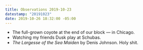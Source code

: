 ```yaml
---
title: Observations 2019-10-23
datestamp: "20191023"
date: 2019-10-26 18:32:00 -05:00
---
```


- The full-grown coyote at the end of our block — in Chicago.
- Watching my friends Dusk play at Schubas.
- *The Largesse of the Sea Maiden* by Denis Johnson. Holy shit.
